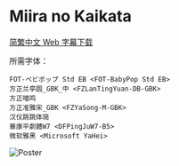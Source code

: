 # Miira no Kaikata

[简繁中文 Web 字幕下载](https://github.com/Nekomoekissaten-SUB/Nekomoekissaten-Storage/releases/download/subtitles_pkg/Miira_no_Kaikata_Web_zho.7z)

所需字体：
```
FOT-ベビポップ Std EB <FOT-BabyPop Std EB>
方正兰亭圆_GBK_中 <FZLanTingYuan-DB-GBK>
方正喵鸣
方正准雅宋_GBK <FZYaSong-M-GBK>
汉仪跳跳体简
華康平劇體W7 <DFPingJuW7-B5>
微软雅黑 <Microsoft YaHei>
```

![Poster](http://nekomoe.pages.dev/images/2018-01/miira.jpg)